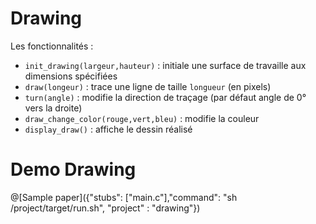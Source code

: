 # Drawing

Les fonctionnalités :
- `init_drawing(largeur,hauteur)` : initiale une surface de travaille aux dimensions spécifiées
- `draw(longeur)` : trace une ligne de taille `longueur` (en pixels)
- `turn(angle)` : modifie la direction de traçage (par défaut angle de 0° vers la droite)
- `draw_change_color(rouge,vert,bleu)` : modifie la couleur
- `display_draw()` : affiche le dessin réalisé

# Demo Drawing

@[Sample paper]({"stubs": ["main.c"],"command": "sh /project/target/run.sh", "project" : "drawing"})

